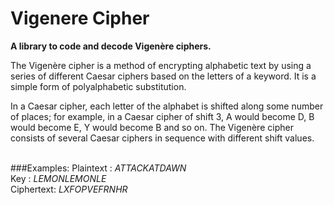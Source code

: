 # Vigenere Cipher
**A library to code and decode Vigenère ciphers.**<br />

The Vigenère cipher is a method of encrypting alphabetic text by using a series of different Caesar ciphers based on the letters of a keyword. It is a simple form of polyalphabetic substitution.<br />

In a Caesar cipher, each letter of the alphabet is shifted along some number of places; for example, in a Caesar cipher of shift 3, A would become D, B would become E, Y would become B and so on. The Vigenère cipher consists of several Caesar ciphers in sequence with different shift values.<br /><br />

###Examples:
Plaintext : 	*ATTACKATDAWN*<br />
Key       : 	*LEMONLEMONLE*<br />
Ciphertext: 	*LXFOPVEFRNHR*<br />
